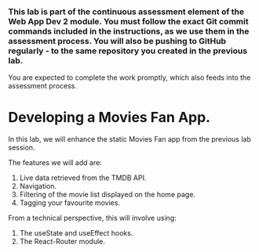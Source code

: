 ### This lab is part of the continuous assessment element of the Web App Dev 2 module. You must follow the exact Git commit commands included in the instructions, as we use them in the assessment process. You will also be pushing to GitHub regularly - to the same repository you created in the previous lab.
You are expected to complete the work promptly, which also feeds into the assessment process.

# Developing a Movies Fan App.

In this lab, we will enhance the static Movies Fan app from the previous lab session. 

The features we will add are:

1. Live data retrieved from the TMDB API.
1. Navigation.
1. Filtering of the movie list displayed on the home page.
1. Tagging your favourite movies.
 
From a technical perspective, this will involve using:

1. The useState and useEffect hooks.
1. The React-Router module.
